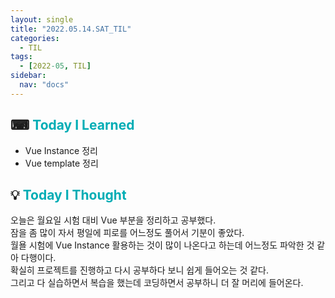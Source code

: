 ```yaml
---
layout: single
title: "2022.05.14.SAT_TIL"
categories:
  - TIL
tags:
  - [2022-05, TIL]
sidebar:
  nav: "docs"
---
```


## ⌨ <a style="color:#00adb5">Today I Learned</a>

- Vue Instance 정리
- Vue template 정리

## 💡 <a style="color:#00adb5">Today I Thought</a>

오늘은 월요일 시험 대비 Vue 부분을 정리하고 공부했다.<br>
잠을 좀 많이 자서 평일에 피로를 어느정도 풀어서 기분이 좋았다.<br>
월욜 시험에 Vue Instance 활용하는 것이 많이 나온다고 하는데 어느정도 파악한 것 같아 다행이다.<br>
확실히 프로젝트를 진행하고 다시 공부하다 보니 쉽게 들어오는 것 같다.<br>
그리고 다 실습하면서 복습을 했는데 코딩하면서 공부하니 더 잘 머리에 들어온다.
